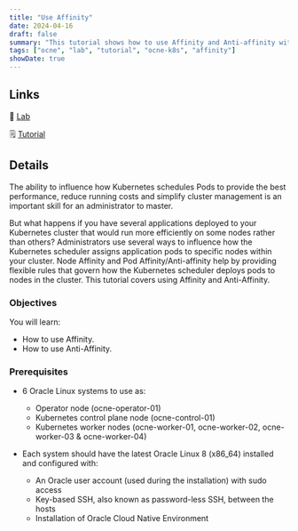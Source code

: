 ```yaml
---
title: "Use Affinity"
date: 2024-04-16
draft: false
summary: "This tutorial shows how to use Affinity and Anti-affinity with Oracle Cloud Native Environment."
tags: ["ocne", "lab", "tutorial", "ocne-k8s", "affinity"]
showDate: true
---
```


## Links

:crescent_moon: [Lab](https://luna.oracle.com/lab/91b487c8-7c50-4daa-b38c-9e11f6f11175)

:spiral_notepad: [Tutorial](https://docs.oracle.com/en/learn/affinity)

## Details

The ability to influence how Kubernetes schedules Pods to provide the best performance, reduce running costs and simplify cluster management is an important skill for an administrator to master.

But what happens if you have several applications deployed to your Kubernetes cluster that would run more efficiently on some nodes rather than others? Administrators use several ways to influence how the Kubernetes scheduler assigns application pods to specific nodes within your cluster. Node Affinity and Pod Affinity/Anti-affinity help by providing flexible rules that govern how the Kubernetes scheduler deploys pods to nodes in the cluster. This tutorial covers using Affinity and Anti-Affinity.

### Objectives

You will learn:

- How to use Affinity.
- How to use Anti-Affinity.

### Prerequisites

- 6 Oracle Linux systems to use as:
  - Operator node (ocne-operator-01)
  - Kubernetes control plane node (ocne-control-01)
  - Kubernetes worker nodes (ocne-worker-01, ocne-worker-02, ocne-worker-03 & ocne-worker-04)

- Each system should have the latest Oracle Linux 8 (x86_64) installed and configured with:

  - An Oracle user account (used during the installation) with sudo access
  - Key-based SSH, also known as password-less SSH, between the hosts
  - Installation of Oracle Cloud Native Environment
